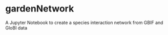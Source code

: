 # gardenNetwork
A Jupyter Notebook to create a species interaction network from GBIF and GloBI data

